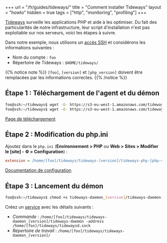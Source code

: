 +++
url = "/fr/guides/tideways/"
title = "Comment installer Tideways"
layout = "howto"
hidden = true
tags = ["http", "monitoring", "profiling"]
+++

[Tideways](https://tideways.com/) surveille les applications PHP et aide à les optimiser. Du fait des particularités de notre infrastructure, leur script d'installation n'est pas exploitable sur nos serveurs, voici les étapes à suivre.

Dans notre exemple, nous utilisons un [accès SSH](remote-access/ssh) et considérons les informations suivantes :

- Nom du compte : `foo`
- Répertoire de Tideways : `$HOME/tideways/`

{{% notice note %}}
`[foo]`, `[version]` et `[php_version]` doivent être remplacées par les informations correctes.
{{% /notice %}}

## Étape 1 : Téléchargement de l'agent et du démon

```sh
foo@ssh:~/tideways$ wget -O- https://s3-eu-west-1.amazonaws.com/tideways/extension/[version]/tideways-php-[version]-x86_64.tar.gz | tar -xz --strip-components=1
foo@ssh:~/tideways$ wget -O- https://s3-eu-west-1.amazonaws.com/tideways/daemon/[version]/tideways-daemon_linux_amd64-[version].tar.gz | tar -xz --strip-components=0
```

[Page de téléchargement](https://tideways.io/profiler/downloads)

## Étape 2 : Modification du php.ini

Ajoutez dans le `php.ini` (**Environnement > PHP** ou **Web > Sites > Modifier le [site] - ⚙️ > Configuration**) :

```ini
extension = /home/[foo]/tideways/tideways-[version]/tideways-php-[php-version].so
```

[Documentation de configuration](https://support.tideways.com/documentation/setup/configuration)

## Étape 3 : Lancement du démon

```sh
foo@ssh:~/tideways$ chmod +x tideways-daemon_[version]/tideways-daemon
```

Créez un [service](services) avec les détails suivants :

- *Commande* : `/home/[foo]/tideways/tideways-daemon_[version]/tideways-daemon -address /home/[foo]/tideways/tidewaysd.sock`
- *Répertoire de travail* : `/home/[foo]/tideways/tideways-daemon_[version]/`
